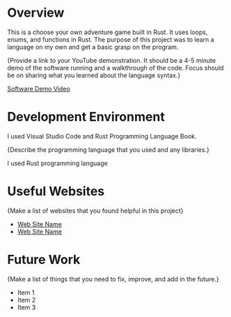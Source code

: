 # Overview

This is a choose your own adventure game built in Rust. It uses loops, enums, and functions in Rust. 
The purpose of this project was to learn a language on my own and get a basic grasp on the program.

{Provide a link to your YouTube demonstration. It should be a 4-5 minute demo of the software running and a walkthrough of the code. Focus should be on sharing what you learned about the language syntax.}

[Software Demo Video](http://youtube.link.goes.here)

# Development Environment

I used Visual Studio Code and Rust Programming Language Book.

{Describe the programming language that you used and any libraries.}

I used Rust programming language 

# Useful Websites

{Make a list of websites that you found helpful in this project}

- [Web Site Name](http://url.link.goes.here)
- [Web Site Name](http://url.link.goes.here)

# Future Work

{Make a list of things that you need to fix, improve, and add in the future.}

- Item 1
- Item 2
- Item 3
